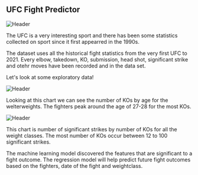 ## UFC Fight Predictor
![Header](https://github.com/khtaho/Projects/blob/main/ufc%20gloves_1.jpg "Header")

The UFC is a very interesting sport and there has been some statistics collected on sport since it first appearred in the 1990s.  

The dataset uses all the historical fight statistics from the very first UFC to 2021. Every elbow, takedown, KO, submission, head shot, significant strike and otehr moves have been recorded and in the data set.  

Let's look at some exploratory data!

![Header](https://github.com/khtaho/UFC_Predictor/blob/main/ag%20vs%20KOs%20WW.png "Header")

Looking at this chart we can see the number of KOs by age for the welterweights. The fighters peak around the age of 27-28 for the most KOs.


![Header](https://github.com/khtaho/UFC_Predictor/blob/main/sig%20strikes%20vs%20KOs%20all%20weights%202.png "Header")

This chart is number of significant strikes by number of KOs for all the weight classes. The most number of KOs occur between 12 to 100 significant strikes. 

The machine learning model discovered the features that are significant to a fight outcome.
The regression model will help predict future fight outcomes based on the fighters, date of the fight and weightclass.



